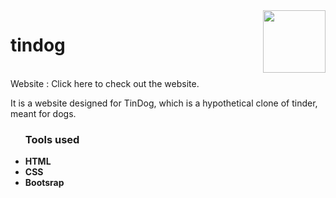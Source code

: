 <html>
    <body>
        <img src="https://www11.lunapic.com/editor/working/162049967495856750?5152237014" align="right" height = 100>
        <h1 >tindog</h1>
        <br>Website : <a href="https://shalinisheetal.github.io/TinDog/" style="text-decoration: none;">Click here to check out the website.</a>
        <p>It is a website designed for TinDog, which is a hypothetical clone of tinder, meant for dogs.</p>
        <ul>
            <h3>Tools used</h3>
            <li><b>HTML</b></li>
            <li><b>CSS</b></li>
            <li><b>Bootsrap</b></li>
        </ul>
    </body>
</html>

